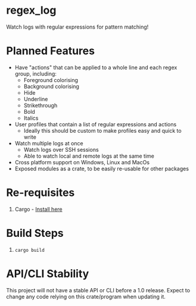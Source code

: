 # regex_log
Watch logs with regular expressions for pattern matching!

# Planned Features
- Have "actions" that can be applied to a whole line and each regex group, including:
    - Foreground colorising
    - Background colorising
    - Hide
    - Underline
    - Strikethrough
    - Bold
    - Italics
- User profiles that contain a list of regular expressions and actions
    - Ideally this should be custom to make profiles easy and quick to write
- Watch multiple logs at once
    - Watch logs over SSH sessions
    - Able to watch local and remote logs at the same time
- Cross platform support on Windows, Linux and MacOs
- Exposed modules as a crate, to be easily re-usable for other packages

# Re-requisites
1. Cargo - [Install here](https://rustup.rs/)

# Build Steps
1. `cargo build`

# API/CLI Stability
This project will not have a stable API or CLI before a 1.0 release. Expect to change any code relying on this crate/program when updating it.
